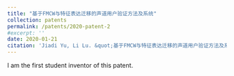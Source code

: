 ```yaml
---
title: "基于FMCW与特征表达迁移的声道用户验证方法及系统"
collection: patents
permalink: /patents/2020-patent-2
#excerpt: ''
date: 2020-01-21
citation: 'Jiadi Yu, Li Lu. &quot;基于FMCW与特征表达迁移的声道用户验证方法及系统.&quot; <i>ZL201910586991.9</i>. 2020. P.R.China.'
---
```


I am the first student inventor of this patent.

